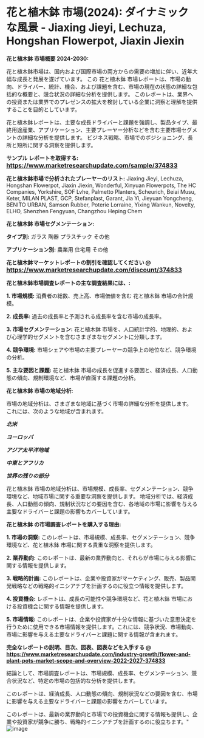 # 花と植木鉢 市場(2024): ダイナミックな風景 - Jiaxing Jieyi, Lechuza, Hongshan Flowerpot, Jiaxin Jiexin

<strong>花と植木鉢 市場概要 2024-2030:</strong>

花と植木鉢市場は、国内および国際市場の両方からの需要の増加に伴い、近年大幅な成長と発展を遂げています。 この 花と植木鉢 市場レポートは、市場の動向、ドライバー、統計、機会、および課題を含む、市場の現在の状態の詳細な包括的な概要と、競合状況の詳細な分析を提供します。 このレポートは、業界への投資または業界でのプレゼンスの拡大を検討している企業に洞察と理解を提供することを目的としています。

花と植木鉢レポートは、主要な成長ドライバーと課題を強調し、製品タイプ、最終用途産業、アプリケーション、主要プレーヤー分析などを含む主要市場セグメントの詳細な分析を提供します。 ビジネス戦略、市場でのポジショニング、長所と短所に関する洞察を提供します。



<strong>サンプル レポートを取得する: <a href=https://www.marketresearchupdate.com/sample/374833><font size=3 color=#0000ff>https://www.marketresearchupdate.com/sample/374833</font></a></strong>



<strong>花と植木鉢市場で分析されたプレーヤーのリスト:</strong>
Jiaxing Jieyi, Lechuza, Hongshan Flowerpot, Jiaxin Jiexin, Wonderful, Xinyuan Flowerpots, The HC Companies, Yorkshire, SOF Lvhe, Palmetto Planters, Scheurich, Beiai Musu, Keter, MILAN PLAST, GCP, Stefanplast, Garant, Jia Yi, Jieyuan Yongcheng, BENITO URBAN, Samson Rubber, Poterie Lorraine, Yixing Wankun, Novelty, ELHO, Shenzhen Fengyuan, Changzhou Heping Chem



<strong>花と植木鉢 市場セグメンテーション:</strong>



<strong>タイプ別:</strong>
ガラス
陶器
プラスチック
その他



<strong>アプリケーション別:</strong>
農業用
住宅用
その他



<strong>花と植木鉢マーケットレポートの割引を確認してください @ <a href=https://www.marketresearchupdate.com/discount/374833><font size=3 color=#0000ff>https://www.marketresearchupdate.com/discount/374833</font></a></strong>



<strong>花と植木鉢市場調査レポートの主な調査結果には、:</strong>



<strong>1. 市場規模:</strong> 消費者の総数、売上高、市場価値を含む 花と植木鉢 市場の合計規模。



<strong>2. 成長率:</strong> 過去の成長率と予測される成長率を含む市場の成長率。



<strong>3. 市場セグメンテーション:</strong> 花と植木鉢 市場を、人口統計学的、地理的、および心理学的セグメントを含むさまざまなセグメントに分類します。



<strong>4. 競争環境:</strong> 市場シェアや市場の主要プレーヤーの競争上の地位など、競争環境の分析。



<strong>5. 主な要因と課題:</strong> 花と植木鉢 市場の成長を促進する要因と、経済成長、人口動態の傾向、規制環境など、市場が直面する課題の分析。



<strong>花と植木鉢 市場の地域分析:</strong>

市場の地域分析は、さまざまな地域に基づく市場の詳細な分析を提供します。 これには、次のような地域が含まれます。

<em>

<strong>北米</strong></em>
<em>

<strong>ヨーロッパ</strong></em>
<em>

<strong>アジア太平洋地域</strong></em>
<em>

<strong>中東とアフリカ</strong></em>
<em>

<strong>世界の残りの部分</strong></em>

花と植木鉢 市場の地域分析は、市場規模、成長率、セグメンテーション、競争環境など、地域市場に関する重要な洞察を提供します。 地域分析では、経済成長、人口動態の傾向、規制状況などの要因を含む、各地域の市場に影響を与える主要なドライバーと課題の影響もカバーしています。



<strong>花と植木鉢 の市場調査レポートを購入する理由:</strong>



<strong>1. 市場の洞察:</strong> このレポートは、市場規模、成長率、セグメンテーション、競争環境など、花と植木鉢 市場に関する貴重な洞察を提供します。



<strong>2. 業界動向:</strong> このレポートは、最新の業界動向と、それらが市場に与える影響に関する情報を提供します。



<strong>3. 戦略的計画:</strong> このレポートは、企業や投資家がマーケティング、販売、製品開発戦略などの戦略的イニシアチブを計画するのに役立つ情報を提供します。



<strong>4. 投資機会:</strong> レポートは、成長の可能性や競争環境など、花と植木鉢 市場における投資機会に関する情報を提供します。



<strong>5. 市場情報:</strong> このレポートは、企業や投資家が十分な情報に基づいた意思決定を行うために使用できる市場情報を提供します。これには、競争状況、市場動向、市場に影響を与える主要なドライバーと課題に関する情報が含まれます。



<strong><b>完全なレポートの説明、目次、図表、図表などを入手する @ <a href=https://www.marketresearchupdate.com/industry-growth/flower-and-plant-pots-market-scope-and-overview-2022-2027-374833>https://www.marketresearchupdate.com/industry-growth/flower-and-plant-pots-market-scope-and-overview-2022-2027-374833</a></b></strong>

結論として、市場調査レポートは、市場規模、成長率、セグメンテーション、競合状況など、特定の市場の包括的な分析を提供します。

このレポートは、経済成長、人口動態の傾向、規制状況などの要因を含む、市場に影響を与える主要なドライバーと課題の影響をカバーしています。

このレポートは、最新の業界動向と市場での投資機会に関する情報も提供し、企業や投資家が競争に勝ち、戦略的イニシアチブを計画するのに役立ちます。"
![image](https://github.com/renukap7961/renukap7961/assets/163852544/3723d0d7-f9ca-47a0-8d84-9bb36202f9a8)
